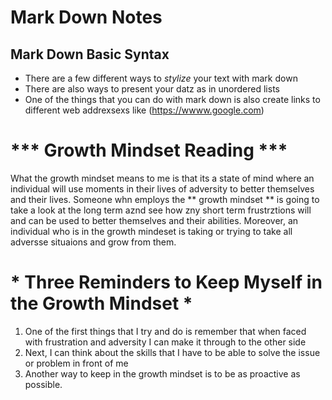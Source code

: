 # Mark Down Notes

## Mark Down Basic Syntax  
- There are a few different ways to *stylize* your text with mark down
- There are also ways to present your datz as in unordered lists
- One of the things that you can do with mark down is also create links to different web addrexsexs like (https://wwww.google.com)


# *** Growth Mindset Reading *** 

  What the growth mindset means to me is that its a state of mind where an individual will use moments in their lives of adversity to better themselves and their lives. Someone whn employs the ** growth mindset ** is going to take a look at the long term aznd see how zny short term frustrztions will and can be used to better themselves and their abilities. Moreover, an individual who is in the growth mindeset is taking or trying to take all adversse situaions and grow from them. 
  
# * Three Reminders to Keep Myself in the Growth Mindset *
1. One of the first things that I try and do is remember that when faced with frustration and adversity I can make it through to the other side
2. Next, I can think about the skills that I have to be able to solve the issue or problem in front of me
3. Another way to keep in the growth mindset is to be as proactive as possible. 

